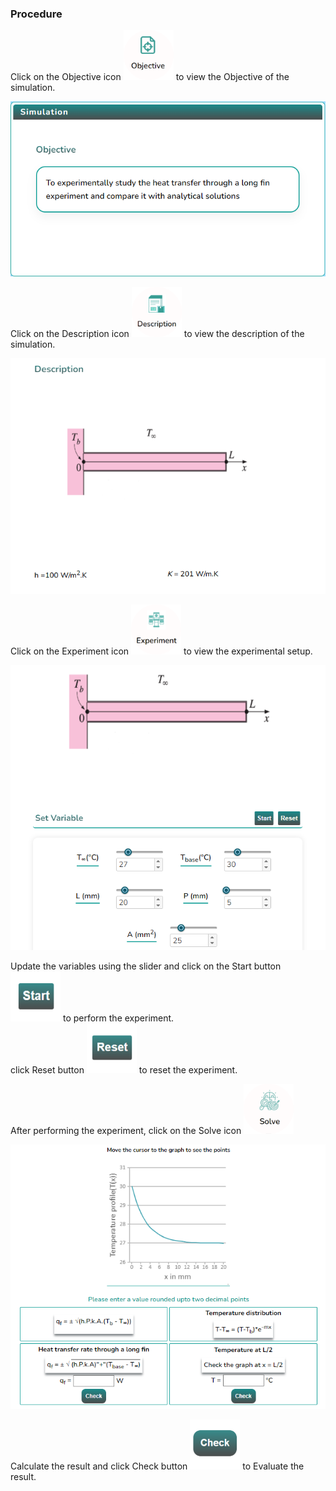 ### Procedure

<div style="text-align:left">
  Click on the Objective icon <img src="images/objecticon.png" alt="Alt text" style="height:80px; width:80px;">  to view the Objective of the simulation. 

   ![Alt text](Images/ob.png)
   
   Click on the Description icon <img src="images/desicon.png" alt="Alt text" style="height:80px; width:80px;">  to view the description of the simulation. 

   ![Alt text](images/ds.png)

  Click on the Experiment icon <img src="images/expicon.png" alt="Alt text" style="height:80px; width:80px;">  to view the experimental setup. 

   ![Alt text](images/exp.png)

   Update the variables using the slider and click on the Start button <img src="images/startButton.png" alt="Alt text" style="height:80px; width:80px;"> to perform the experiment.<br>click Reset button <img src="images/resetButton.png" alt="Alt text" style="height:80px; width:80px;"> to reset the experiment. 
<!-- 
   ![Alt text](images/expscreen.png) -->

  After performing the experiment, click on the Solve icon <img src="images/solveicon.png" alt="Alt text" style="height:80px; width:80px;"> 

   ![Alt text](images/solve.png)

  Calculate the result and click Check button <img src="images/checkButton.png" alt="Alt text" style="height:80px; width:80px;"> to Evaluate the result.

</div>
